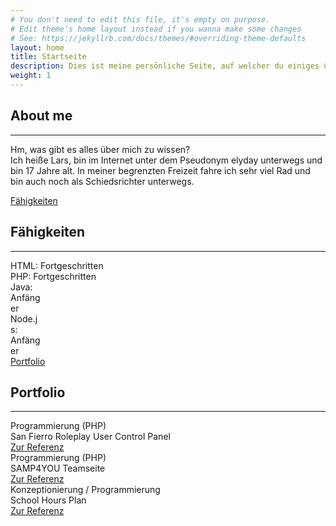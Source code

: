 ```yaml
---
# You don't need to edit this file, it's empty on purpose.
# Edit theme's home layout instead if you wanna make some changes
# See: https://jekyllrb.com/docs/themes/#overriding-theme-defaults
layout: home
title: Startseite
description: Dies ist meine persönliche Seite, auf welcher du einiges über mich und meine Arbeit erfahren kannst.
weight: 1
---
```

<section id="content" class="bg-primary">
	<div class="container">
		<div class="row">
			<div class="col-lg-8 col-lg-offset-2 text-center">
				<h2 class="section-heading">About me</h2>
				<hr class="light">
				<p class="text-faded">Hm, was gibt es alles über mich zu wissen?<br>Ich heiße Lars, bin im Internet unter dem Pseudonym elyday unterwegs und bin 17 Jahre alt. In meiner begrenzten Freizeit fahre ich sehr viel Rad und bin auch noch als Schiedsrichter unterwegs.</p>
				<a href="#services" class="btn btn-default btn-xl page-scroll">Fähigkeiten</a>
			</div>
		</div>
	</div>
</section>
<section id="services">
	<div class="container">
		<div class="col-lg-8 col-lg-offset-2 text-center">
			<h2 class="section-heading">Fähigkeiten</h2>
			<hr class="primary">
		</div>
		<div class="progress">
			<div role="progressbar" aria-valuenow="60" aria-valuemin="0" aria-valuemax="100" style="width: 60%;" class="progress-bar progress-bar-success progress-bar-striped active">HTML: Fortgeschritten</div>
		</div>
		<div class="progress">
			<div role="progressbar" aria-valuenow="40" aria-valuemin="0" aria-valuemax="100" style="width: 40%;" class="progress-bar progress-bar-success progress-bar-striped active">PHP: Fortgeschritten</div>
		</div>
		<div class="progress">
			<div role="progressbar" aria-valuenow="10" aria-valuemin="0" aria-valuemax="100" style="width: 10%;" class="progress-bar progress-bar-danger progress-bar-striped active">Java: Anfänger</div>
		</div>
		<div class="progress">
			<div role="progressbar" aria-valuenow="10" aria-valuemin="0" aria-valuemax="100" style="width: 10%;" class="progress-bar progress-bar-danger progress-bar-striped active">Node.js: Anfänger</div>
		</div>
		<div class="col-lg-8 col-lg-offset-2 text-center">
			<a href="#portfolio" class="btn btn-primary btn-xl page-scroll">Portfolio</a>
		</div>
	</div>
</section>
<section id="portfolio" class="no-padding">
	<div class="container">
		<div class="row">
			<div class="col-lg-12 text-center">
				<h2 class="section-heading">Portfolio</h2>
				<hr class="primary">
			</div>
		</div>
	</div>
	<div class="container-fluid">
		<div class="row no-gutter">
			<div class="col-lg-4 col-sm-6">
				<div class="portfolio-box"><img src="{{ "/assets/img/portfolio/ucp.png" | relative_url }}" alt="" class="img-responsive">
					<div class="portfolio-box-caption">
						<div class="portfolio-box-caption-content">
							<div class="project-category text-faded">Programmierung (PHP)</div>
							<div class="project-name">San Fierro Roleplay User Control Panel<br><a href="http://ucp.sf-roleplay.de">Zur Referenz</a></div>
						</div>
					</div>
				</div>
			</div>
			<div class="col-lg-4 col-sm-6">
				<div class="portfolio-box"><img src="{{ "/assets/img/portfolio/s4yt.png" | relative_url }}" alt="" class="img-responsive">
					<div class="portfolio-box-caption">
						<div class="portfolio-box-caption-content">
							<div class="project-category text-faded">Programmierung (PHP)</div>
							<div class="project-name">SAMP4YOU Teamseite<br><a href="http://team.samp4you.com">Zur Referenz</a></div>
						</div>
					</div>
				</div>
			</div>
			<div class="col-lg-4 col-sm-6">
				<div class="portfolio-box"><img src="{{ "/assets/img/portfolio/shp.png" | relative_url }}" alt="" class="img-responsive">
					<div class="portfolio-box-caption">
						<div class="portfolio-box-caption-content">
							<div class="project-category text-faded">Konzeptionierung / Programmierung</div>
							<div class="project-name">School Hours Plan<br><a href="https://shp.eynet.xyz">Zur Referenz</a></div>
						</div>
					</div>
				</div>
			</div>
		</div>
	</div>
</section>